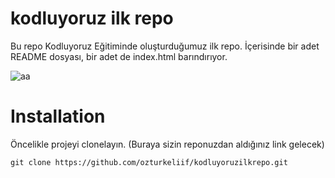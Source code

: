 # kodluyoruz ilk repo
Bu repo Kodluyoruz Eğitiminde oluşturduğumuz ilk repo. İçerisinde bir adet README dosyası, bir adet de index.html barındırıyor.

![aa](https://user-images.githubusercontent.com/114777582/195590433-a6f1a987-f8cd-4993-9c0e-49569118a4a5.png)



# Installation
Öncelikle projeyi clonelayın. (Buraya sizin reponuzdan aldığınız link gelecek)
```
git clone https://github.com/ozturkeliif/kodluyoruzilkrepo.git
```
